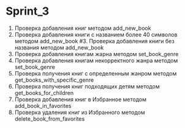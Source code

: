 # Sprint_3
1. Проверка добавления книг методом add_new_book
2. Проверка добавления книги с названием более 40 символов методом add_new_book
#3. Проверка добавления книги без названия методом add_new_book
4. Проверка добавления книгам жарна методом set_book_genre
5. Проверка добавления книгам некорректного жанра методом set_book_genre
6. Проверка получения книг с определенным жанром методом get_books_with_specific_genre
7. Проверка получения книг подходящих детям методом get_books_for_children
8. Проверка добавления книг в Избранное методом add_book_in_favorites
9. Проверка удаления книг из Избранного методом delete_book_from_favorites
